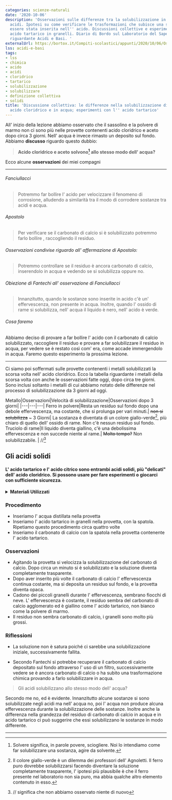 ```yaml
---
categories: scienze-naturali
date: '2020-10-06'
description: 'Osservazioni sulle differenze tra la solubilizzazione in acqua e in
  acidi. Ipotesi su come verificare le trasformazioni che subisce una sostanza dopo
  essere stata inserita nell'' acido. Discussioni collettive e esperimenti con l''
  acido tartarico in granelli. Diario di Bordo sul Laboratorio del Sapere Scientifico
  riguardante Acidi e Basi. '
externalUrl: https://bortox.it/Compiti-scolastici/appunti/2020/10/06/Osservazioni-e-acido-tartarico.html
lss: acidi-e-basi
tags:
- lss
- chimica
- acido
- acidi
- cloridrico
- tartarico
- solubilizzazione
- solubilizzare
- definizione collettiva
- solidi
title: 'Discussione collettiva: le differenze nella solubilizzazione di sostanze in
  acido cloridrico e in acqua; esperimenti con l'' acido tartarico'
---
```


All' inizio della lezione abbiamo osservato che il sassolino e la polvere di marmo non ci sono più nelle provette contenenti acido cloridrico e aceto dopo circa 3 giorni. Nell' acqua è invece  rimasto un deposito sul fondo. Abbiamo **discusso** riguardo questo dubbio:

> **Acido cloridrico e aceto solvono[^3] allo stesso modo dell' acqua?**

Ecco alcune **osservazioni** dei miei compagni

---

###### Fanciullacci

> Potremmo far bollire l' acido per velocizzare il  fenomeno di corrosione, alludendo a similarità tra il modo di corrodere sostanze tra acidi e acqua.

###### Apostolo

> Per verificare se il carbonato di calcio si è solubilizzato potremmo farlo bollire , raccogliendo il residuo.

###### Osservazioni condivise riguardo all' affermazione di Apostolo:

> Potremmo controllare se il residuo è ancora carbonato di calcio, inserendolo in acqua e vedendo se si solubilizza oppure no.

###### Obiezione di _Fantechi_ all' osservazione di Fanciullacci

> Innanzitutto, quando le sostanze sono inserite in acido c'è un' effervescenza, non presente in acqua. Inoltre, quando l' ossido di rame si solubilizza, nell' acqua il liquido è nero, nell' acido è verde.

###### Cosa faremo

Abbiamo deciso di provare a far bollire l' acido con il carbonato di calcio solubilizzato, raccogliere il residuo e provare a far solubilizzare il residuo in acqua, per vedere se è restato così com' era, come accade immergendolo in acqua. Faremo questo esperimento la prossima lezione.

---


Ci siamo poi soffermati sulle provette contenenti i metalli solubilizzati la scorsa volta nell' acido cloridrico. Ecco la tabella riguardante i metalli della scorsa volta con anche le osservazioni fatte oggi, dopo circa tre giorni. Sono inclusi soltanto i metalli di cui abbiamo notato delle differenze nel processo di solubilizzazione da 3 giorni ad oggi.

Metallo|Osservazioni|Velocità di solubilizzazione|Osservazioni dopo 3 giorni|
|---|---|---|
Ferro in polvere|Resta un residuo sul fondo dopo una debole effervescenza, ma costante, che si prolunga per vari minuti.| ~~non si solubilizza~~ ~ 3 Giorni| La sostanza è diventata di un colore giallo-verde[^2], più chiaro di quello dell' ossido di rame. Non c'è nessun residuo sul fondo.
Truciolo di rame|Il liquido diventa giallino, c'è una debolissima effervescenza e non succede niente al rame.| ~~Molto tempo?~~ Non solubilizzabile. | //[^1]


## Gli acidi solidi
#### L' acido tartarico e l' acido citrico sono entrambi acidi solidi, più "delicati" dell' acido cloridrico. Si possono usare per fare esperimenti o giocarci con sufficiente sicurezza.


<details>
  <summary><b>Materiali Utilizzati</b></summary>
  
  • Una provetta<br>
  • Acqua distillata<br>
  • Acido tartarico in granelli<br>
  • Spatola ( per inserire la polvere di marmo nelle provette )<br>
  • Carbonato di calcio
</details>

### Procedimento

- Inseriamo l' acqua distillata nella provetta
- Inseriamo l' acido tartarico in granelli nella provetta, con la spatola. Ripetiamo questo procedimento circa quattro volte
- Inseriamo il carbonato di calcio con la spatola nella provetta contenente l' acido tartarico.

### Osservazioni 

- Agitando la provetta si velocizza la solubilizzazione del carbonato di calcio. Dopo circa un minuto si è solubilizzato e la soluzione diventa completamente trasparente. 
- Dopo aver inserito più volte il carbonato di calcio l' effervescenza continua costante, ma si deposita un residuo sul fondo, e la provetta diventa opaca.
- Cadono dei piccoli granelli durante l' effervescenza, sembrano fiocchi di neve. L' effervescenza è costante, il residuo sembra del carbonato di calcio agglomerato ed è giallino come l' acido tartarico, non bianco come la polvere di marmo.
- Il residuo non sembra carbonato di calcio, i granelli sono molto più grossi.

### Riflessioni

- La soluzione non è satura poiché ci sarebbe una solubilizzazione iniziale, successivamente fallita.

- Secondo Fantechi si potrebbe recuperare il carbonato di calcio depositato sul fondo attraverso l' uso di un filtro, successivamente vedere se è ancora carbonato di calcio o ha subito una trasformazione chimica provando a farlo solubilizzare in acqua.


> Gli acidi solubilizzano allo stesso modo dell' acqua?

Secondo me no, ed è evidente. Innanzitutto alcune sostanze si sono solubilizzate negli acidi ma nell' acqua no, poi l' acqua non produce alcuna effervescenza durante la solubilizzazione delle sostanze. Inoltre anche la differenza nella grandezza del residuo di carbonato di calcio in acqua e in acido tartarico ci può suggerire che essi solubilizzano le sostanze in modo differente.

---


[^1]: // significa che non abbiamo osservato niente di nuovo
[^2]: Il colore giallo-verde è un dilemma dei professori dell' Agnoletti. Il ferro puro dovrebbe solubilizzarsi facendo diventare la soluzione completamente trasparente, l' ipotesi più plausibile è che il ferro presente nel laboratorio non sia puro, ma abbia qualche altro elemento contenuto in esso.
[^3]: Solvere significa, in parole povere, sciogliere. Noi lo intendiamo come far solubilizzare una sostanza, agire da solvente.